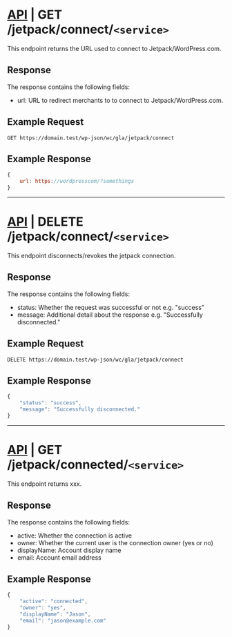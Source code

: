 # [API](../../api.md) | GET /jetpack/connect/`<service>`

This endpoint returns the URL used to connect to Jetpack/WordPress.com.

## Response

The response contains the following fields:

- url: URL to redirect merchants to to connect to Jetpack/WordPress.com.

## Example Request

```
GET https://domain.test/wp-json/wc/gla/jetpack/connect
```

## Example Response

```javascript
{
    url: https://wordpresscom/?somethings
}
```

----

# [API](../../api.md) | DELETE /jetpack/connect/`<service>`

This endpoint disconnects/revokes the jetpack connection.

## Response

The response contains the following fields:

- status: Whether the request was successful or not e.g. "success"
- message: Additional detail about the response e.g. "Successfully disconnected."

## Example Request

```
DELETE https://domain.test/wp-json/wc/gla/jetpack/connect
```

## Example Response

```javascript
{
    "status": "success",
    "message": "Successfully disconnected."
}
```

----

# [API](../../api.md) | GET /jetpack/connected/`<service>`

This endpoint returns xxx.

## Response

The response contains the following fields:

- active: Whether the connection is active
- owner: Whether the current user is the connection owner (yes or no)
- displayName: Account display name
- email: Account email address

## Example Response

```javascript
{
    "active": "connected",
    "owner": "yes",
    "displayName": "Jason",
    "email": "jason@example.com"
}
```
